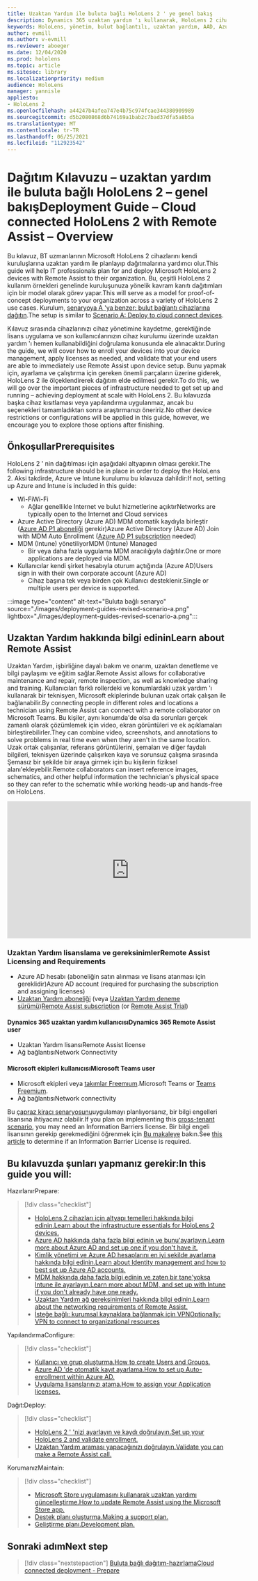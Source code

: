 ```yaml
---
title: Uzaktan Yardım ile buluta bağlı HoloLens 2 ' ye genel bakış
description: Dynamics 365 uzaktan yardım 'ı kullanarak, HoloLens 2 cihazlarını buluta bağlı bir ağ üzerinden kaydetmeyi öğrenin.
keywords: HoloLens, yönetim, bulut bağlantılı, uzaktan yardım, AAD, Azure AD, MDM, mobil cihaz yönetimi
author: evmill
ms.author: v-evmill
ms.reviewer: aboeger
ms.date: 12/04/2020
ms.prod: hololens
ms.topic: article
ms.sitesec: library
ms.localizationpriority: medium
audience: HoloLens
manager: yannisle
appliesto:
- HoloLens 2
ms.openlocfilehash: a44247b4afea747e4b75c974fcae344380909989
ms.sourcegitcommit: d5b2080868d6b74169a1bab2c7bad37dfa5a8b5a
ms.translationtype: MT
ms.contentlocale: tr-TR
ms.lasthandoff: 06/25/2021
ms.locfileid: "112923542"
---
```

# <a name="deployment-guide--cloud-connected-hololens-2-with-remote-assist--overview"></a><span data-ttu-id="1f421-104">Dağıtım Kılavuzu – uzaktan yardım ile buluta bağlı HoloLens 2 – genel bakış</span><span class="sxs-lookup"><span data-stu-id="1f421-104">Deployment Guide – Cloud connected HoloLens 2 with Remote Assist – Overview</span></span>

<span data-ttu-id="1f421-105">Bu kılavuz, BT uzmanlarının Microsoft HoloLens 2 cihazlarını kendi kuruluşlarına uzaktan yardım ile planlayıp dağıtmalarına yardımcı olur.</span><span class="sxs-lookup"><span data-stu-id="1f421-105">This guide will help IT professionals plan for and deploy Microsoft HoloLens 2 devices with Remote Assist to their organization.</span></span> <span data-ttu-id="1f421-106">Bu, çeşitli HoloLens 2 kullanım örnekleri genelinde kuruluşunuza yönelik kavram kanıtı dağıtımları için bir model olarak görev yapar.</span><span class="sxs-lookup"><span data-stu-id="1f421-106">This will serve as a model for proof-of-concept deployments to your organization across a variety of HoloLens 2 use cases.</span></span> <span data-ttu-id="1f421-107">Kurulum, [senaryoya A 'ya benzer: bulut bağlantı cihazlarına dağıtın](https://docs.microsoft.com/hololens/common-scenarios#scenario-a).</span><span class="sxs-lookup"><span data-stu-id="1f421-107">The setup is similar to [Scenario A: Deploy to cloud connect devices](https://docs.microsoft.com/hololens/common-scenarios#scenario-a).</span></span> 

<span data-ttu-id="1f421-108">Kılavuz sırasında cihazlarınızı cihaz yönetimine kaydetme, gerektiğinde lisans uygulama ve son kullanıcılarınızın cihaz kurulumu üzerinde uzaktan yardım 'ı hemen kullanabildiğini doğrulama konusunda ele alınacaktır.</span><span class="sxs-lookup"><span data-stu-id="1f421-108">During the guide, we will cover how to enroll your devices into your device management, apply licenses as needed, and validate that your end users are able to immediately use Remote Assist upon device setup.</span></span> <span data-ttu-id="1f421-109">Bunu yapmak için, ayarlama ve çalıştırma için gereken önemli parçaların üzerine giderek, HoloLens 2 ile ölçeklendirerek dağıtım elde edilmesi gerekir.</span><span class="sxs-lookup"><span data-stu-id="1f421-109">To do this, we will go over the important pieces of infrastructure needed to get set up and running – achieving deployment at scale with HoloLens 2.</span></span> <span data-ttu-id="1f421-110">Bu kılavuzda başka cihaz kısıtlaması veya yapılandırma uygulanmaz, ancak bu seçenekleri tamamladıktan sonra araştırmanızı öneririz.</span><span class="sxs-lookup"><span data-stu-id="1f421-110">No other device restrictions or configurations will be applied in this guide, however, we encourage you to explore those options after finishing.</span></span>

## <a name="prerequisites"></a><span data-ttu-id="1f421-111">Önkoşullar</span><span class="sxs-lookup"><span data-stu-id="1f421-111">Prerequisites</span></span>

<span data-ttu-id="1f421-112">HoloLens 2 ' nin dağıtılması için aşağıdaki altyapının olması gerekir.</span><span class="sxs-lookup"><span data-stu-id="1f421-112">The following infrastructure should be in place in order to deploy the HoloLens 2.</span></span> <span data-ttu-id="1f421-113">Aksi takdirde, Azure ve Intune kurulumu bu kılavuza dahildir:</span><span class="sxs-lookup"><span data-stu-id="1f421-113">If not, setting up Azure and Intune is included in this guide:</span></span>

- <span data-ttu-id="1f421-114">Wi-Fi</span><span class="sxs-lookup"><span data-stu-id="1f421-114">Wi-Fi</span></span>
    - <span data-ttu-id="1f421-115">Ağlar genellikle Internet ve bulut hizmetlerine açıktır</span><span class="sxs-lookup"><span data-stu-id="1f421-115">Networks are typically open to the Internet and Cloud services</span></span>
- <span data-ttu-id="1f421-116">Azure Active Directory (Azure AD) MDM otomatik kaydıyla birleştir ([Azure AD P1 aboneliği](https://docs.microsoft.com/azure/active-directory/fundamentals/active-directory-whatis) gerekir)</span><span class="sxs-lookup"><span data-stu-id="1f421-116">Azure Active Directory (Azure AD) Join with MDM Auto Enrollment ([Azure AD P1 subscription](https://docs.microsoft.com/azure/active-directory/fundamentals/active-directory-whatis) needed)</span></span>
- <span data-ttu-id="1f421-117">MDM (Intune) yönetiliyor</span><span class="sxs-lookup"><span data-stu-id="1f421-117">MDM (Intune) Managed</span></span>
    - <span data-ttu-id="1f421-118">Bir veya daha fazla uygulama MDM aracılığıyla dağıtılır.</span><span class="sxs-lookup"><span data-stu-id="1f421-118">One or more applications are deployed via MDM.</span></span>
- <span data-ttu-id="1f421-119">Kullanıcılar kendi şirket hesabıyla oturum açtığında (Azure AD)</span><span class="sxs-lookup"><span data-stu-id="1f421-119">Users sign in with their own corporate account (Azure AD)</span></span>
    - <span data-ttu-id="1f421-120">Cihaz başına tek veya birden çok Kullanıcı desteklenir.</span><span class="sxs-lookup"><span data-stu-id="1f421-120">Single or multiple users per device is supported.</span></span>

:::image type="content" alt-text="Buluta bağlı senaryo" source="./images/deployment-guides-revised-scenario-a.png" lightbox="./images/deployment-guides-revised-scenario-a.png":::


## <a name="learn-about-remote-assist"></a><span data-ttu-id="1f421-122">Uzaktan Yardım hakkında bilgi edinin</span><span class="sxs-lookup"><span data-stu-id="1f421-122">Learn about Remote Assist</span></span>

<span data-ttu-id="1f421-123">Uzaktan Yardım, işbirliğine dayalı bakım ve onarım, uzaktan denetleme ve bilgi paylaşımı ve eğitim sağlar.</span><span class="sxs-lookup"><span data-stu-id="1f421-123">Remote Assist allows for collaborative maintenance and repair, remote inspection, as well as knowledge sharing and training.</span></span> <span data-ttu-id="1f421-124">Kullanıcıları farklı rollerdeki ve konumlardaki uzak yardım 'ı kullanarak bir teknisyen, Microsoft ekiplerinde bulunan uzak ortak çalışan ile bağlanabilir.</span><span class="sxs-lookup"><span data-stu-id="1f421-124">By connecting people in different roles and locations a technician using Remote Assist can connect with a remote collaborator on Microsoft Teams.</span></span> <span data-ttu-id="1f421-125">Bu kişiler, aynı konumda&#39;de olsa da sorunları gerçek zamanlı olarak çözümlemek için video, ekran görüntüleri ve ek açıklamaları birleştirebilirler.</span><span class="sxs-lookup"><span data-stu-id="1f421-125">They can combine video, screenshots, and annotations to solve problems in real time even when they aren&#39;t in the same location.</span></span> <span data-ttu-id="1f421-126">Uzak ortak çalışanlar, referans görüntülerini, şemaları ve diğer faydalı bilgileri, teknisyen üzerinde çalışırken kaya ve sorunsuz çalışma sırasında Şemasız bir şekilde bir araya girmek için bu kişilerin fiziksel alanı&#39;ekleyebilir.</span><span class="sxs-lookup"><span data-stu-id="1f421-126">Remote collaborators can insert reference images, schematics, and other helpful information the technician&#39;s physical space so they can refer to the schematic while working heads-up and hands-free on HoloLens.</span></span>

<iframe width="560" height="315" src="https://www.youtube.com/embed/d3YT8j0yYl0" frameborder="0" allow="accelerometer; autoplay; clipboard-write; encrypted-media; gyroscope; picture-in-picture" allowfullscreen></iframe>

### <a name="remote-assist-licensing-and-requirements"></a><span data-ttu-id="1f421-127">Uzaktan Yardım lisanslama ve gereksinimler</span><span class="sxs-lookup"><span data-stu-id="1f421-127">Remote Assist Licensing and Requirements</span></span>

- <span data-ttu-id="1f421-128">Azure AD hesabı (aboneliğin satın alınması ve lisans atanması için gereklidir)</span><span class="sxs-lookup"><span data-stu-id="1f421-128">Azure AD account (required for purchasing the subscription and assigning licenses)</span></span>
- <span data-ttu-id="1f421-129">[Uzaktan Yardım aboneliği](https://docs.microsoft.com/dynamics365/mixed-reality/remote-assist/buy-and-deploy-remote-assist) (veya [Uzaktan Yardım deneme sürümü](https://docs.microsoft.com/dynamics365/mixed-reality/remote-assist/try-remote-assist))</span><span class="sxs-lookup"><span data-stu-id="1f421-129">[Remote Assist subscription](https://docs.microsoft.com/dynamics365/mixed-reality/remote-assist/buy-and-deploy-remote-assist) (or [Remote Assist Trial](https://docs.microsoft.com/dynamics365/mixed-reality/remote-assist/try-remote-assist))</span></span>
    
#### <a name="dynamics-365-remote-assist-user"></a><span data-ttu-id="1f421-130">Dynamics 365 uzaktan yardım kullanıcısı</span><span class="sxs-lookup"><span data-stu-id="1f421-130">Dynamics 365 Remote Assist user</span></span>

- <span data-ttu-id="1f421-131">Uzaktan Yardım lisansı</span><span class="sxs-lookup"><span data-stu-id="1f421-131">Remote Assist license</span></span>
- <span data-ttu-id="1f421-132">Ağ bağlantısı</span><span class="sxs-lookup"><span data-stu-id="1f421-132">Network Connectivity</span></span>

#### <a name="microsoft-teams-user"></a><span data-ttu-id="1f421-133">Microsoft ekipleri kullanıcısı</span><span class="sxs-lookup"><span data-stu-id="1f421-133">Microsoft Teams user</span></span>

- <span data-ttu-id="1f421-134">Microsoft ekipleri veya [takımlar Freemıum](https://products.office.com/microsoft-teams/free).</span><span class="sxs-lookup"><span data-stu-id="1f421-134">Microsoft Teams or [Teams Freemium](https://products.office.com/microsoft-teams/free).</span></span>
- <span data-ttu-id="1f421-135">Ağ bağlantısı</span><span class="sxs-lookup"><span data-stu-id="1f421-135">Network connectivity</span></span>

<span data-ttu-id="1f421-136">Bu [çapraz kiracı senaryosunu](https://docs.microsoft.com/dynamics365/mixed-reality/remote-assist/cross-tenant-overview#scenario-2-leasing-services-to-other-tenants)uygulamayı planlıyorsanız, bir bilgi engelleri lisansına ihtiyacınız olabilir.</span><span class="sxs-lookup"><span data-stu-id="1f421-136">If you plan on implementing this [cross-tenant scenario](https://docs.microsoft.com/dynamics365/mixed-reality/remote-assist/cross-tenant-overview#scenario-2-leasing-services-to-other-tenants), you may need an Information Barriers license.</span></span> <span data-ttu-id="1f421-137">Bir bilgi engeli lisansının gerekip gerekmediğini öğrenmek için [Bu makaleye](https://docs.microsoft.com/dynamics365/mixed-reality/remote-assist/cross-tenant-licensing-implementation#step-1-determine-if-information-barriers-are-necessary) bakın.</span><span class="sxs-lookup"><span data-stu-id="1f421-137">See [this article](https://docs.microsoft.com/dynamics365/mixed-reality/remote-assist/cross-tenant-licensing-implementation#step-1-determine-if-information-barriers-are-necessary) to determine if an Information Barrier License is required.</span></span>

## <a name="in-this-guide-you-will"></a><span data-ttu-id="1f421-138">Bu kılavuzda şunları yapmanız gerekir:</span><span class="sxs-lookup"><span data-stu-id="1f421-138">In this guide you will:</span></span>

<span data-ttu-id="1f421-139">Hazırlanır</span><span class="sxs-lookup"><span data-stu-id="1f421-139">Prepare:</span></span>

> [!div class="checklist"]
> - [<span data-ttu-id="1f421-140">HoloLens 2 cihazları için altyapı temelleri hakkında bilgi edinin.</span><span class="sxs-lookup"><span data-stu-id="1f421-140">Learn about the infrastructure essentials for HoloLens 2 devices.</span></span>](hololens2-cloud-connected-prepare.md#infrastructure-essentials)
> - [<span data-ttu-id="1f421-141">Azure AD hakkında daha fazla bilgi edinin ve bunu&#39;ayarlayın.</span><span class="sxs-lookup"><span data-stu-id="1f421-141">Learn more about Azure AD and set up one if you don&#39;t have it.</span></span>](hololens2-cloud-connected-prepare.md#azure-active-directory)
> - [<span data-ttu-id="1f421-142">Kimlik yönetimi ve Azure AD hesaplarını en iyi şekilde ayarlama hakkında bilgi edinin.</span><span class="sxs-lookup"><span data-stu-id="1f421-142">Learn about Identity management and how to best set up Azure AD accounts.</span></span>](hololens2-cloud-connected-prepare.md#identity-management)
> - [<span data-ttu-id="1f421-143">MDM hakkında daha fazla bilgi edinin ve zaten bir tane&#39;yoksa Intune ile ayarlayın.</span><span class="sxs-lookup"><span data-stu-id="1f421-143">Learn more about MDM, and set up with Intune if you don&#39;t already have one ready.</span></span>](hololens2-cloud-connected-prepare.md#mobile-device-management)
> - [<span data-ttu-id="1f421-144">Uzaktan Yardım ağ gereksinimleri hakkında bilgi edinin.</span><span class="sxs-lookup"><span data-stu-id="1f421-144">Learn about the networking requirements of Remote Assist.</span></span>](hololens2-cloud-connected-prepare.md#network)
> - [<span data-ttu-id="1f421-145">İsteğe bağlı: kurumsal kaynaklara bağlanmak için VPN</span><span class="sxs-lookup"><span data-stu-id="1f421-145">Optionally: VPN to connect to organizational resources</span></span>](hololens2-cloud-connected-prepare.md#optional-connect-your-hololens-to-vpn)

<span data-ttu-id="1f421-146">Yapılandırma</span><span class="sxs-lookup"><span data-stu-id="1f421-146">Configure:</span></span>

> [!div class="checklist"]
> - [<span data-ttu-id="1f421-147">Kullanıcı ve grup oluşturma.</span><span class="sxs-lookup"><span data-stu-id="1f421-147">How to create Users and Groups.</span></span>](hololens2-cloud-connected-configure.md#azure-users-and-groups)
> - [<span data-ttu-id="1f421-148">Azure AD 'de otomatik kayıt ayarlama.</span><span class="sxs-lookup"><span data-stu-id="1f421-148">How to set up Auto-enrollment within Azure AD.</span></span>](hololens2-cloud-connected-configure.md#auto-enrollment-on-hololens-2)
> - [<span data-ttu-id="1f421-149">Uygulama lisanslarınızı atama.</span><span class="sxs-lookup"><span data-stu-id="1f421-149">How to assign your Application licenses.</span></span>](hololens2-cloud-connected-configure.md#application-licenses)

<span data-ttu-id="1f421-150">Dağıt:</span><span class="sxs-lookup"><span data-stu-id="1f421-150">Deploy:</span></span>

> [!div class="checklist"]
> - [<span data-ttu-id="1f421-151">HoloLens 2 ' 'nizi ayarlayın ve kaydı doğrulayın.</span><span class="sxs-lookup"><span data-stu-id="1f421-151">Set up your HoloLens 2 and validate enrollment.</span></span>](hololens2-cloud-connected-deploy.md#enrollment-validation)
> - [<span data-ttu-id="1f421-152">Uzaktan Yardım araması yapacağınızı doğrulayın.</span><span class="sxs-lookup"><span data-stu-id="1f421-152">Validate you can make a Remote Assist call.</span></span>](hololens2-cloud-connected-deploy.md#remote-assist-call-validation)

<span data-ttu-id="1f421-153">Korumanız</span><span class="sxs-lookup"><span data-stu-id="1f421-153">Maintain:</span></span>

> [!div class="checklist"]
> - [<span data-ttu-id="1f421-154">Microsoft Store uygulamasını kullanarak uzaktan yardımı güncelleştirme.</span><span class="sxs-lookup"><span data-stu-id="1f421-154">How to update Remote Assist using the Microsoft Store app.</span></span>](hololens2-cloud-connected-maintain.md#updates)
> - [<span data-ttu-id="1f421-155">Destek planı oluşturma.</span><span class="sxs-lookup"><span data-stu-id="1f421-155">Making a support plan.</span></span>](hololens2-cloud-connected-maintain.md#support-plan)
> - [<span data-ttu-id="1f421-156">Geliştirme planı.</span><span class="sxs-lookup"><span data-stu-id="1f421-156">Development plan.</span></span>](hololens2-cloud-connected-maintain.md#development-plan)

## <a name="next-step"></a><span data-ttu-id="1f421-157">Sonraki adım</span><span class="sxs-lookup"><span data-stu-id="1f421-157">Next step</span></span>

> [!div class="nextstepaction"]
> [<span data-ttu-id="1f421-158">Buluta bağlı dağıtım-hazırlama</span><span class="sxs-lookup"><span data-stu-id="1f421-158">Cloud connected deployment - Prepare</span></span>](hololens2-cloud-connected-prepare.md)

